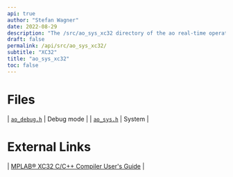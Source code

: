 ```yaml
---
api: true
author: "Stefan Wagner"
date: 2022-08-29
description: "The /src/ao_sys_xc32 directory of the ao real-time operating system."
draft: false
permalink: /api/src/ao_sys_xc32/ 
subtitle: "XC32"
title: "ao_sys_xc32"
toc: false
---
```


# Files

| [`ao_debug.h`](ao_debug.h.md) | Debug mode |
| [`ao_sys.h`](ao_sys.h.md) | System |

# External Links

| [MPLAB® XC32 C/C++ Compiler User's Guide](https://microchip.com/DS50001686) |
